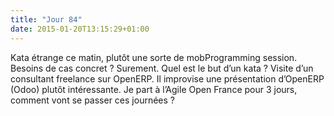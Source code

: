 ```yaml
---
title: "Jour 84"
date: 2015-01-20T13:15:29+01:00
---
```


Kata étrange ce matin, plutôt une sorte de mobProgramming session.
Besoins de cas concret ? Surement. Quel est le but d’un kata ? Visite
d’un consultant freelance sur OpenERP. Il improvise une présentation
d’OpenERP (Odoo) plutôt intéressante. Je part à l’Agile Open France pour
3 jours, comment vont se passer ces journées ?


